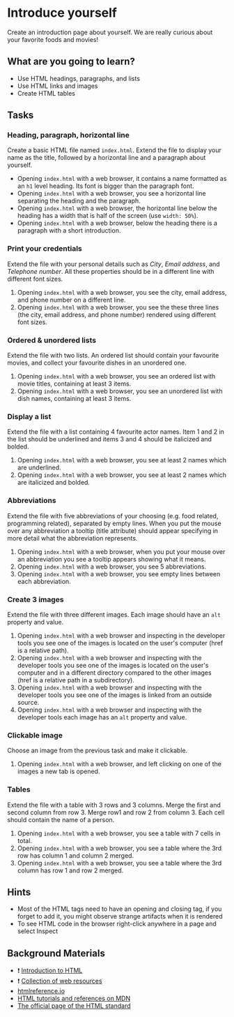 # Introduce yourself

Create an introduction page about yourself. We are really curious about your favorite foods and movies!

## What are you going to learn?

* Use HTML headings, paragraphs, and lists
* Use HTML links and images
* Create HTML tables

## Tasks

### Heading, paragraph, horizontal line
Create a basic HTML file named `index.html`. Extend the file to display your name as the title, followed by a horizontal line and a paragraph about yourself.

* Opening `index.html` with a web browser, it contains a name formatted as an `h1` level heading. Its font is bigger than the paragraph font.
* Opening `index.html` with a web browser, you see a horizontal line separating the heading and the paragraph.
* Opening `index.html` with a web browser, the horizontal line below the heading has a width that is half of the screen (use `width: 50%`).
* Opening `index.html` with a web browser, below the heading there is a paragraph with a short introduction.

### Print your credentials
Extend the file with your personal details such as _City_, _Email address_, and _Telephone number_. All these properties should be in a different line with different font sizes.

1. Opening `index.html` with a web browser, you see the city, email address, and phone number on a different line.
2. Opening `index.html` with a web browser, you see the these three lines (the city, email address, and phone number) rendered using different font sizes.

### Ordered & unordered lists
Extend the file with two lists. An ordered list should contain your favourite movies, and collect your favourite dishes in an unordered one.

1. Opening `index.html` with a web browser, you see an ordered list with movie titles, containing at least 3 items.
2. Opening `index.html` with a web browser, you see an unordered list with dish names, containing at least 3 items.

### Display a list
Extend the file with a list containing 4 favourite actor names. Item 1 and 2 in the list should be underlined and items 3 and 4 should be italicized and bolded.

1. Opening `index.html` with a web browser, you see at least 2 names which are underlined.
2. Opening `index.html` with a web browser, you see at least 2 names which are italicized and bolded.

### Abbreviations
Extend the file with five abbreviations of your choosing (e.g. food related, programming related), separated by empty lines. When you put the mouse over any abbreviation a tooltip (title attribute) should appear specifying in more detail what the abbreviation represents.

1. Opening `index.html` with a web browser, when you put your mouse over an abbreviation you see a tooltip appears showing what it means.
2. Opening `index.html` with a web browser, you see 5 abbreviations.
3. Opening `index.html` with a web browser, you see empty lines between each abbreviation.

### Create 3 images
Extend the file with three different images. Each image should have an `alt` property and value.

1. Opening `index.html` with a web browser and inspecting in the developer tools you see one of the images is located on the user's computer (href is a relative path).
2. Opening `index.html` with a web browser and inspecting with the developer tools you see one of the images is located on the user's computer and in a different directory compared to the other images (href is a relative path in a subdirectory).
3. Opening `index.html` with a web browser and inspecting with the developer tools you see one of the images is linked from an outside source.
4. Opening `index.html` with a web browser and inspecting with the developer tools each image has an `alt` property and value.

### Clickable image
Choose an image from the previous task and make it clickable.

1. Opening `index.html` with a web browser, and left clicking on one of the images a new tab is opened.

### Tables
Extend the file with a table with 3 rows and 3 columns. Merge the first and second column from row 3. Merge row1 and row 2 from column 3. Each cell should contain the name of a person.

1. Opening `index.html` with a web browser, you see a table with 7 cells in total.
2. Opening `index.html` with a web browser, you see a table where the 3rd row has column 1 and column 2 merged.
3. Opening `index.html` with a web browser, you see a table where the 3rd column has row 1 and row 2 merged.

## Hints
- Most of the HTML tags need to have an opening and closing tag, if you forget to add it, you might observe strange artifacts when it is rendered
- To see HTML code in the browser right-click anywhere in a page and select Inspect

## Background Materials

- :exclamation: [Introduction to HTML](https://journey.code.cool/v2/learn/materials/tutorials/introduction-to-html.md)
- :exclamation: [Collection of web resources](https://journey.code.cool/v2/learn/materials/pages/web/resources.md)
- [htmlreference.io](https://htmlreference.io/)
- [HTML tutorials and references on MDN](https://developer.mozilla.org/en-US/docs/Web/HTML)
- [The official page of the HTML standard](https://html.spec.whatwg.org/multipage/)